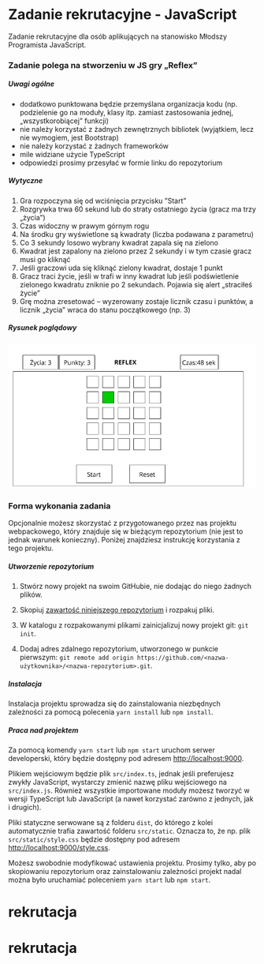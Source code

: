 # Zadanie rekrutacyjne - JavaScript

Zadanie rekrutacyjne dla osób aplikujących na stanowisko Młodszy Programista JavaScript.

### Zadanie polega na stworzeniu  w JS gry „Reflex”

##### Uwagi ogólne
- dodatkowo punktowana będzie przemyślana organizacja kodu (np. podzielenie go na moduły, klasy itp. zamiast zastosowania jednej, „wszystkorobiącej” funkcji)
- nie należy korzystać z żadnych zewnętrznych bibliotek (wyjątkiem, lecz nie wymogiem, jest Bootstrap)
- nie należy korzystać z żadnych frameworków
- mile widziane użycie TypeScript
- odpowiedzi prosimy przesyłać w formie linku do repozytorium


##### Wytyczne
1)    Gra rozpoczyna się od wciśnięcia przycisku ”Start”
2)    Rozgrywka trwa 60 sekund lub do straty ostatniego życia (gracz ma trzy „życia”)
3)    Czas widoczny w prawym górnym rogu
4)    Na środku gry wyświetlone są kwadraty (liczba podawana z parametru)
5)    Co 3 sekundy losowo wybrany kwadrat zapala się na zielono
6)    Kwadrat jest zapalony na zielono przez 2 sekundy i w tym czasie gracz musi go kliknąć
7)    Jeśli graczowi uda się kliknąć zielony kwadrat, dostaje 1 punkt
8)    Gracz traci życie, jeśli w trafi w inny kwadrat lub jeśli podświetlenie zielonego kwadratu zniknie po 2 sekundach. Pojawia się alert „straciłeś życie”
9)    Grę można zresetować – wyzerowany zostaje licznik czasu i punktów, a licznik „życia” wraca do stanu początkowego (np. 3)

##### Rysunek poglądowy
![](./img/makieta_rekrutacja.png)

### Forma wykonania zadania

Opcjonalnie możesz skorzystać z przygotowanego przez nas projektu webpackowego, który znajduje się w bieżącym repozytorium (nie jest to jednak warunek konieczny). Poniżej znajdziesz instrukcję korzystania z tego projektu.

##### Utworzenie repozytorium

1. Stwórz nowy projekt na swoim GitHubie, nie dodając do niego żadnych plików.

2. Skopiuj [zawartość niniejszego repozytorium](https://gitlab.gwo.pl/recruitment/zadanie-rekrutacyjne---javascript/-/archive/master/zadanie-rekrutacyjne---javascript-master.zip) i rozpakuj pliki.

3. W katalogu z rozpakowanymi plikami zainicjalizuj nowy projekt git: `git init`.

4. Dodaj adres zdalnego repozytorium, utworzonego w punkcie pierwszym: `git remote add origin https://github.com/<nazwa-użytkownika>/<nazwa-repozytorium>.git`.

##### Instalacja

Instalacja projektu sprowadza się do zainstalowania niezbędnych zależności za pomocą polecenia `yarn install` lub `npm install`.

##### Praca nad projektem

Za pomocą komendy `yarn start` lub `npm start` uruchom serwer developerski, który będzie dostępny pod adresem [http://localhost:9000](http://localhost:9000).

Plikiem wejściowym będzie plik `src/index.ts`, jednak jeśli preferujesz zwykły JavaScript, wystarczy zmienić nazwę pliku wejściowego na `src/index.js`. Również wszystkie importowane moduły możesz tworzyć w wersji TypeScript lub JavaScript (a nawet korzystać zarówno z jednych, jak i drugich).

Pliki statyczne serwowane są z folderu `dist`, do którego z kolei automatycznie trafia zawartość folderu `src/static`. Oznacza to, że np. plik `src/static/style.css` będzie dostępny pod adresem [http://localhost:9000/style.css](http://localhost:9000/style.css).

Możesz swobodnie modyfikować ustawienia projektu. Prosimy tylko, aby po skopiowaniu repozytorium oraz zainstalowaniu zależności projekt nadal można było uruchamiać poleceniem `yarn start` lub `npm start`.
# rekrutacja
# rekrutacja
